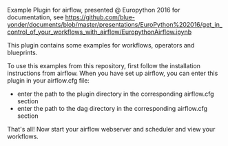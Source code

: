 Example Plugin for airflow, presented @ Europython 2016
for documentation, see
https://github.com/blue-yonder/documents/blob/master/presentations/EuroPython%202016/get_in_control_of_your_workflows_with_airflow/EuropythonAirflow.ipynb 

This plugin contains some examples for workflows, operators and blueprints.

To use this examples from this repository, first follow the installation
instructions from airflow. When you have set up airflow, you can enter this
plugin in your airflow.cfg file: 
- enter the path to the plugin directory in the corresponding airflow.cfg
  section
- enter the path to the dag directory in the corresponding airflow.cfg
  section

That's all! Now start your airflow webserver and scheduler and view your
workflows.
